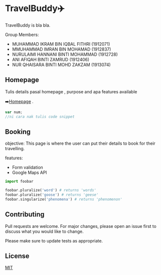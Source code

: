 # TravelBuddy:airplane:

TravelBuddy is bla bla.

Group Members:
* MUHAMMAD IKRAM BIN IQBAL FITHRI   (1912071)
* MMUHAMMAD IMRAN BIN MOHAMAD       (1912837)
* NURULAIMI HANNANI BINTI MOHAMMAD  (1912728)
* ANI AFIQAH BINTI ZAMRUD           (1912406)
* NUR QHAISARA BINTI MOHD ZAKZAM    (1913074)


## Homepage

Tulis details pasal homepage , purpose and apa features available 

:arrow_right:[Homepage](https://meran0.github.io/TravelBuddy/) .

```javascript
var num;
//ni cara nak tulis code snippet
```

## Booking

objective: This page is where the user can put their details to book for their travelling.

features:
* Form validation
* Google Maps API

```python
import foobar

foobar.pluralize('word') # returns 'words'
foobar.pluralize('goose') # returns 'geese'
foobar.singularize('phenomena') # returns 'phenomenon'
```

## Contributing
Pull requests are welcome. For major changes, please open an issue first to discuss what you would like to change.

Please make sure to update tests as appropriate.

## License
[MIT](https://choosealicense.com/licenses/mit/)

